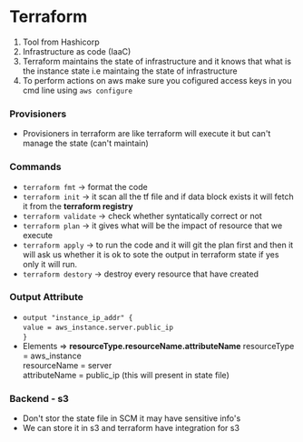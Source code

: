# Terraform
1. Tool from Hashicorp
2. Infrastructure as code (IaaC)
3. Terraform maintains the state of infrastructure and it knows that what is the instance state i.e maintaing the state of infrastructure
4. To perform actions on aws make sure you cofigured access keys in you cmd line using `aws configure`

### Provisioners
- Provisioners in terraform are like terraform will execute it but can't manage the state (can't maintain)

### Commands
- `terraform fmt` -> format the code
- `terraform init` -> it scan all the tf file and if data block exists it will fetch it from the **terraform registry**
- `terraform validate` -> check whether syntatically correct or not
- `terraform plan` -> it gives what will be the impact of resource that we execute
- `terraform apply` -> to run the code and it will git the plan first and then it will ask us whether it is ok to sote the output in terraform state if yes only it will run.            
- `terraform destory` -> destroy every resource that have created

### Output Attribute
- `output "instance_ip_addr" {` <br/> `value = aws_instance.server.public_ip` <br/> `}`
- Elements => **resourceType.resourceName.attributeName**
resourceType = aws_instance <br>
resourceName = server <br/>
attributeName = public_ip (this will present in state file)

### Backend - s3
- Don't stor the state file in SCM it may have sensitive info's
- We can store it in s3 and terraform have integration for s3
